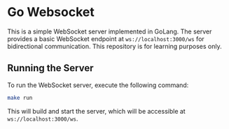 # Go Websocket

This is a simple WebSocket server implemented in GoLang. The server provides a basic WebSocket endpoint at `ws://localhost:3000/ws` for bidirectional communication. This repository is for learning purposes only. 

## Running the Server

To run the WebSocket server, execute the following command:

```bash
make run
```
This will build and start the server, which will be accessible at `ws://localhost:3000/ws`.
